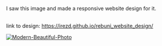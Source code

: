 I saw this image and made a responsive website design for it.

<br> link to design: https://irezd.github.io/rebuni_website_design/

<a href="https://ibb.co/xMzXFqm"><img src="https://i.ibb.co/gDtm4Zv/Modern-Beautiful-Photo.jpg" alt="Modern-Beautiful-Photo" border="0"></a>
